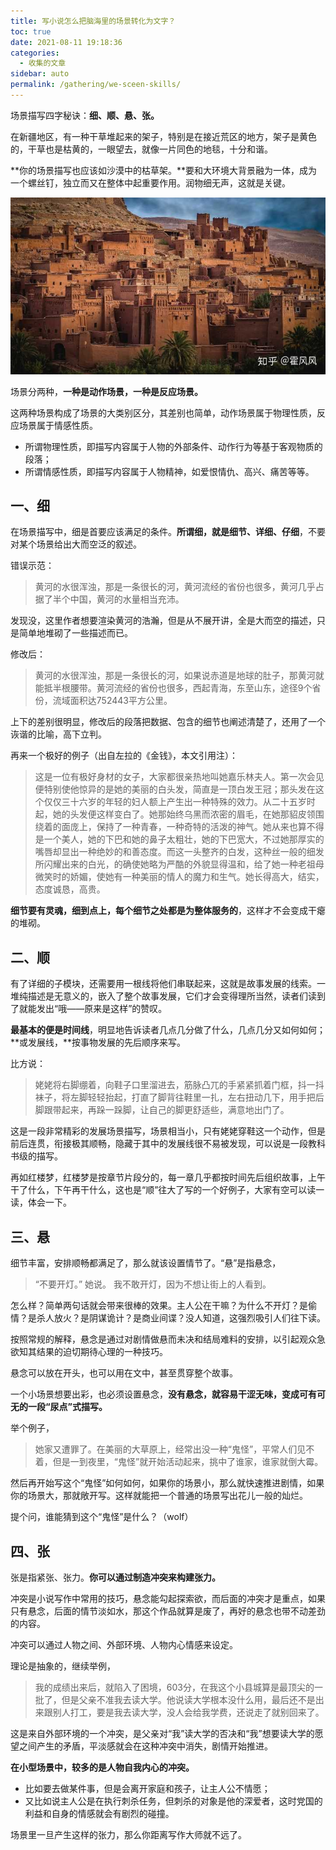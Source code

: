 ```yaml
---
title: 写小说怎么把脑海里的场景转化为文字？
toc: true
date: 2021-08-11 19:18:36
categories: 
  - 收集的文章
sidebar: auto
permalink: /gathering/we-sceen-skills/
---
```


场景描写四字秘诀：**细、顺、悬、张。**

在新疆地区，有一种干草堆起来的架子，特别是在接近荒区的地方，架子是黄色的，干草也是枯黄的，一眼望去，就像一片同色的地毯，十分和谐。

**你的场景描写也应该如沙漠中的枯草架。**要和大环境大背景融为一体，成为一个螺丝钉，独立而又在整体中起重要作用。润物细无声，这就是关键。

![img](./we-sceen-skills/v2-c9cbeb5617e2fd0699c0ef840baea6db_hd.jpg)

场景分两种，**一种是动作场景，一种是反应场景。**

这两种场景构成了场景的大类别区分，其差别也简单，动作场景属于物理性质，反应场景属于情感性质。

- 所谓物理性质，即描写内容属于人物的外部条件、动作行为等基于客观物质的段落；
- 所谓情感性质，即描写内容属于人物精神，如爱恨情仇、高兴、痛苦等等。

## 一、细

在场景描写中，细是首要应该满足的条件。**所谓细，就是细节、详细、仔细**，不要对某个场景给出大而空泛的叙述。

错误示范：

> 黄河的水很浑浊，那是一条很长的河，黄河流经的省份也很多，黄河几乎占据了半个中国，黄河的水量相当充沛。

发现没，这里作者想要渲染黄河的浩瀚，但是从不展开讲，全是大而空的描述，只是简单地堆砌了一些描述而已。

修改后：

> 黄河的水很浑浊，那是一条很长的河，如果说赤道是地球的肚子，那黄河就能抵半根腰带。黄河流经的省份也很多，西起青海，东至山东，途径9个省份，流域面积达752443平方公里。

上下的差别很明显，修改后的段落把数据、包含的细节也阐述清楚了，还用了一个诙谐的比喻，高下立判。

再来一个极好的例子（出自左拉的《金钱》，本文引用注）：

> 这是一位有极好身材的女子，大家都很亲热地叫她嘉乐林夫人。第一次会见便特别使他惊异的是她的美丽的白头发，简直是一顶白发王冠；那头发在这个仅仅三十六岁的年轻的妇人额上产生出一种特殊的效力。从二十五岁时起，她的头发便这样变白了。她那始终乌黑而浓密的眉毛，在她那貂皮领围绕着的面庞上，保持了一种青春，一种奇特的活泼的神气。她从来也算不得是一个美人，她的下巴和她的鼻子太粗壮，她的下巴宽大，不过她那厚实的嘴唇却显出一种绝妙的和善态度。而这一头整齐的白发，这种丝一般的细发所闪耀出来的白光，的确使她略为严酷的外貌显得温和，给了她一种老祖母微笑时的娇媚，使她有一种美丽的情人的魔力和生气。她长得高大，结实，态度诚恳，高贵。

**细节要有灵魂，细到点上，每个细节之处都是为整体服务的**，这样才不会变成干瘪的堆砌。

## 二、顺

有了详细的子模块，还需要用一根线将他们串联起来，这就是故事发展的线索。一堆纯描述是无意义的，嵌入了整个故事发展，它们才会变得理所当然，读者们读到了就能发出“哦——原来是这样”的赞叹。

**最基本的便是时间线**，明显地告诉读者几点几分做了什么，几点几分又如何如何；**或发展线，**按事物发展的先后顺序来写。

比方说：

> 姥姥将右脚绷着，向鞋子口里溜进去，筋脉凸兀的手紧紧抓着门框，抖一抖袜子，将左脚轻轻抬起，打直了脚背往鞋里一扎，左右扭动几下，用手把后脚跟带起来，再跺一跺脚，让自己的脚更舒适些，满意地出门了。

这是一段非常精彩的发展场景描写，场景相当小，只有姥姥穿鞋这一个动作，但是前后连贯，衔接极其顺畅，隐藏于其中的发展线很不易被发现，可以说是一段教科书级的描写。

再如红楼梦，红楼梦是按章节片段分的，每一章几乎都按时间先后组织故事，上午干了什么，下午再干什么，这也是“顺”往大了写的一个好例子，大家有空可以读一读，体会一下。

## 三、悬

细节丰富，安排顺畅都满足了，那么就该设置情节了。“悬”是指悬念，

> “不要开灯。” 她说。
> 我不敢开灯，因为不想让街上的人看到。

怎么样？简单两句话就会带来很棒的效果。主人公在干嘛？为什么不开灯？是偷情？是杀人放火？是阴谋诡计？是商业间谍？没人知道，这强烈吸引人们往下读。

按照常规的解释，悬念是通过对剧情做悬而未决和结局难料的安排，以引起观众急欲知其结果的迫切期待心理的一种技巧。

悬念可以放在开头，也可以用在文中，甚至贯穿整个故事。

一个小场景想要出彩，也必须设置悬念，**没有悬念，就容易干涩无味，变成可有可无的一段“尿点”式描写。**

举个例子，

> 她家又遭罪了。在美丽的大草原上，经常出没一种“鬼怪”，平常人们见不着，但是一到夜里，“鬼怪”就开始活动起来，挑中了谁家，谁家就倒大霉。

然后再开始写这个“鬼怪”如何如何，如果你的场景小，那么就快速推进剧情，如果你的场景大，那就敞开写。这样就能把一个普通的场景写出花儿一般的灿烂。

提个问，谁能猜到这个“鬼怪”是什么？（wolf）

## 四、张

张是指紧张、张力。**你可以通过制造冲突来构建张力。**

冲突是小说写作中常用的技巧，悬念能勾起探索欲，而后面的冲突才是重点，如果只有悬念，后面的情节淡如水，那这个作品就算是废了，再好的悬念也带不动差劲的内容。

冲突可以通过人物之间、外部环境、人物内心情感来设定。

理论是抽象的，继续举例，

> 我的成绩出来后，就陷入了困境，603分，在我这个小县城算是最顶尖的一批了，但是父亲不准我去读大学。他说读大学根本没什么用，最后还不是出来跟别人打工，要是我去读大学，没人会给我学费，还说走了就别回来了。

这是来自外部环境的一个冲突，是父亲对“我”读大学的否决和“我”想要读大学的愿望之间产生的矛盾，平淡感就会在这种冲突中消失，剧情开始推进。

**在小型场景中，较多的是人物自我内心的冲突。**

- 比如要去做某件事，但是会离开家庭和孩子，让主人公不情愿；
- 又比如说主人公是在执行刺杀任务，但刺杀的对象是他的深爱者，这时党国的利益和自身的情感就会有剧烈的碰撞。

场景里一旦产生这样的张力，那么你距离写作大师就不远了。
